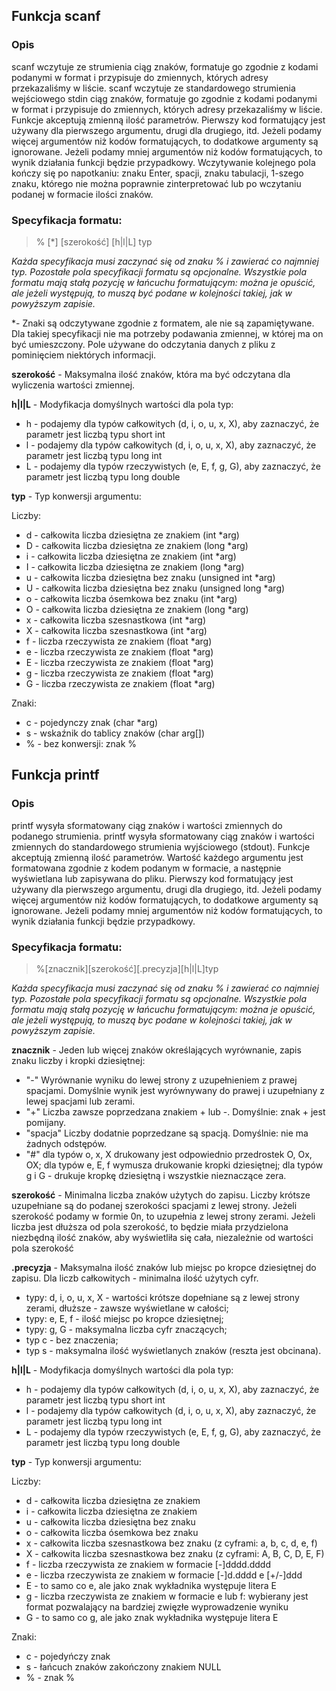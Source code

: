 
Funkcja scanf
-------------

### Opis

scanf wczytuje ze strumienia ciąg znaków, formatuje go zgodnie z kodami podanymi w format i przypisuje do zmiennych, których adresy przekazaliśmy w liście.
scanf wczytuje ze standardowego strumienia wejściowego stdin ciąg znaków, formatuje go zgodnie z kodami podanymi w format i przypisuje do zmiennych, których adresy przekazaliśmy w liście.
Funkcje akceptują zmienną ilość parametrów. Pierwszy kod formatujący jest używany dla pierwszego argumentu, drugi dla drugiego, itd.
Jeżeli podamy więcej argumentów niż kodów formatujących, to dodatkowe argumenty są ignorowane.
Jeżeli podamy mniej argumentów niż kodów formatujących, to wynik działania funkcji będzie przypadkowy.
Wczytywanie kolejnego pola kończy się po napotkaniu: znaku Enter, spacji, znaku tabulacji, 1-szego znaku, którego nie można poprawnie zinterpretować lub po wczytaniu podanej w formacie ilości znaków.


### Specyfikacja formatu:

>  % [*] [szerokość] [h|l|L] typ

*Każda specyfikacja musi zaczynać się od znaku % i zawierać co najmniej typ. Pozostałe pola specyfikacji formatu są opcjonalne. Wszystkie pola formatu mają stałą pozycję w łańcuchu formatującym: można je opuścić, ale jeżeli występują, to muszą być podane w kolejności takiej, jak w powyższym zapisie.*

*- Znaki są odczytywane zgodnie z formatem, ale nie są zapamiętywane. Dla takiej specyfikacji nie ma potrzeby podawania zmiennej, w której ma on być umieszczony. Pole używane do odczytania danych z pliku z pominięciem niektórych informacji.

**szerokość** - Maksymalna ilość znaków, która ma być odczytana dla wyliczenia wartości zmiennej.

**h|l|L** - Modyfikacja domyślnych wartości dla pola typ:
* h 	- podajemy dla typów całkowitych (d, i, o, u, x, X), aby zaznaczyć, że parametr jest liczbą typu short int
* l 	- podajemy dla typów całkowitych (d, i, o, u, x, X), aby zaznaczyć, że parametr jest liczbą typu long int
* L 	- podajemy dla typów rzeczywistych (e, E, f, g, G), aby zaznaczyć, że parametr jest liczbą typu long double

**typ** - Typ konwersji argumentu:
    
Liczby:
   * d - całkowita liczba dziesiętna ze znakiem (int *arg)
   * D - całkowita liczba dziesiętna ze znakiem (long *arg)
   * i - całkowita liczba dziesiętna ze znakiem (int *arg)
   * I - całkowita liczba dziesiętna ze znakiem (long *arg)
   * u - całkowita liczba dziesiętna bez znaku (unsigned int *arg)
   * U - całkowita liczba dziesiętna bez znaku (unsigned long *arg)
   * o - całkowita liczba ósemkowa bez znaku (int *arg)
   * O - całkowita liczba dziesiętna ze znakiem (long *arg)
   * x - całkowita liczba szesnastkowa (int *arg)
   * X - całkowita liczba szesnastkowa (int *arg)
   * f - liczba rzeczywista ze znakiem (float *arg)
   * e - liczba rzeczywista ze znakiem (float *arg)
   * E - liczba rzeczywista ze znakiem (float *arg)
   * g - liczba rzeczywista ze znakiem (float *arg)
   * G - liczba rzeczywista ze znakiem (float *arg)

Znaki:
   * c - pojedynczy znak (char *arg)
   * s - wskaźnik do tablicy znaków (char arg[])
   * % - bez konwersji: znak %

Funkcja printf
--------------

### Opis

printf wysyła sformatowany ciąg znaków i wartości zmiennych do podanego strumienia.
printf wysyła sformatowany ciąg znaków i wartości zmiennych do standardowego strumienia wyjściowego (stdout).
Funkcje akceptują zmienną ilość parametrów. Wartość każdego argumentu jest formatowana zgodnie z kodem podanym w formacie, a następnie wyświetlana lub zapisywana do pliku. Pierwszy kod formatujący jest używany dla pierwszego argumentu, drugi dla drugiego, itd.
Jeżeli podamy więcej argumentów niż kodów formatujących, to dodatkowe argumenty są ignorowane.
Jeżeli podamy mniej argumentów niż kodów formatujących, to wynik działania funkcji będzie przypadkowy.


### Specyfikacja formatu:

>  %[znacznik][szerokość][.precyzja][h|l|L]typ

*Każda specyfikacja musi zaczynać się od znaku % i zawierać co najmniej typ. Pozostałe pola specyfikacji formatu są opcjonalne. Wszystkie pola formatu mają stałą pozycję w łańcuchu formatującym: można je opuścić, ale jeżeli występują, to muszą byc podane w kolejności takiej, jak w powyższym zapisie.*

**znacznik** - Jeden lub więcej znaków określających wyrównanie, zapis znaku liczby i kropki dziesiętnej:

* "-"   Wyrównanie wyniku do lewej strony z uzupełnieniem z prawej spacjami. Domyślnie wynik jest wyrównywany do prawej i uzupełniany z lewej spacjami lub zerami.
* "+"   Liczba zawsze poprzedzana znakiem + lub -. Domyślnie: znak + jest pomijany.
* "spacja"   Liczby dodatnie poprzedzane są spacją. Domyślnie: nie ma żadnych odstępów.
* "#"
 dla typów o, x, X drukowany jest odpowiednio przedrostek O, Ox, OX;
 dla typów e, E, f wymusza drukowanie kropki dziesiętnej;
 dla typów g i G - drukuje kropkę dziesiętną i wszystkie nieznaczące zera.

**szerokość** - Minimalna liczba znaków użytych do zapisu. Liczby krótsze uzupełniane są do podanej szerokości spacjami z lewej strony. Jeżeli szerokość podamy w formie 0n, to uzupełnia z lewej strony zerami. Jeżeli liczba jest dłuższa od pola szerokość, to będzie miała przydzielona niezbędną ilość znaków, aby wyświetliła się cała, niezależnie od wartości pola szerokość

**.precyzja** - Maksymalna ilość znaków lub miejsc po kropce dziesiętnej do zapisu. Dla liczb całkowitych - minimalna ilość użytych cyfr.
* typy: d, i, o, u, x, X - wartości krótsze dopełniane są z lewej strony zerami, dłuższe - zawsze wyświetlane w całości;
* typy: e, E, f - ilość miejsc po kropce dziesiętnej;
* typy: g, G - maksymalna liczba cyfr znaczących;
* typ c - bez znaczenia;
* typ s - maksymalna ilość wyświetlanych znaków (reszta jest obcinana).

**h|l|L** - Modyfikacja domyślnych wartości dla pola typ:
* h - podajemy dla typów całkowitych (d, i, o, u, x, X), aby zaznaczyć, że parametr jest liczbą typu short int
* l - podajemy dla typów całkowitych (d, i, o, u, x, X), aby zaznaczyć, że parametr jest liczbą typu long int
* L - podajemy dla typów rzeczywistych (e, E, f, g, G), aby zaznaczyć, że parametr jest liczbą typu long double

**typ** - Typ konwersji argumentu:

Liczby:
   * d - całkowita liczba dziesiętna ze znakiem
   * i - całkowita liczba dziesiętna ze znakiem
   * u - całkowita liczba dziesiętna bez znaku
   * o - całkowita liczba ósemkowa bez znaku
   * x - całkowita liczba szesnastkowa bez znaku (z cyframi: a, b, c, d, e, f)
   * X - całkowita liczba szesnastkowa bez znaku (z cyframi: A, B, C, D, E, F)
   * f - liczba rzeczywista ze znakiem w formacie [-]dddd.dddd
   * e - liczba rzeczywista ze znakiem w formacie [-]d.dddd e [+/-]ddd
   * E - to samo co e, ale jako znak wykładnika występuje litera E
   * g - liczba rzeczywista ze znakiem w formacie e lub f: wybierany jest format pozwalający na bardziej zwięzłe wyprowadzenie wyniku
   * G - to samo co g, ale jako znak wykładnika występuje litera E
    
Znaki:
   * c - pojedyńczy znak
   * s - łańcuch znaków zakończony znakiem NULL
   * % - znak %






